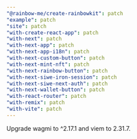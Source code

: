 ```yaml
---
"@rainbow-me/create-rainbowkit": patch
"example": patch
"site": patch
"with-create-react-app": patch
"with-next": patch
"with-next-app": patch
"with-next-app-i18n": patch
"with-next-custom-button": patch
"with-next-mint-nft": patch
"with-next-rainbow-button": patch
"with-next-siwe-iron-session": patch
"with-next-siwe-next-auth": patch
"with-next-wallet-button": patch
"with-react-router": patch
"with-remix": patch
"with-vite": patch
---
```


Upgrade wagmi to ^2.17.1 and viem to 2.31.7.
